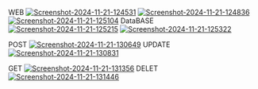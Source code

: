 WEB
<a href="https://ibb.co.com/cLhCMG4"><img src="https://i.ibb.co.com/q5YWXtT/Screenshot-2024-11-21-124531.png" alt="Screenshot-2024-11-21-124531" border="0" /></a>
<a href="https://ibb.co.com/3FQMzQn"><img src="https://i.ibb.co.com/SmGdrGz/Screenshot-2024-11-21-124836.png" alt="Screenshot-2024-11-21-124836" border="0" /></a>
<a href="https://ibb.co.com/sRHrHVx"><img src="https://i.ibb.co.com/54FVFRp/Screenshot-2024-11-21-125104.png" alt="Screenshot-2024-11-21-125104" border="0" /></a>
DataBASE
<a href="https://ibb.co.com/6bX739K"><img src="https://i.ibb.co.com/vmX67yN/Screenshot-2024-11-21-125215.png" alt="Screenshot-2024-11-21-125215" border="0" /></a>
<a href="https://ibb.co.com/02C5Sz7"><img src="https://i.ibb.co.com/NC9RPGv/Screenshot-2024-11-21-125322.png" alt="Screenshot-2024-11-21-125322" border="0" /></a>

POST
<a href="https://ibb.co.com/Tg7hz3R"><img src="https://i.ibb.co.com/QKTmswn/Screenshot-2024-11-21-130649.png" alt="Screenshot-2024-11-21-130649" border="0" /></a>
 UPDATE
 <a href="https://ibb.co.com/QDk9ZRg"><img src="https://i.ibb.co.com/8YbMJpC/Screenshot-2024-11-21-130831.png" alt="Screenshot-2024-11-21-130831" border="0" /></a>
 
 GET
 <a href="https://ibb.co.com/2ZV8KNq"><img src="https://i.ibb.co.com/WV8DKtn/Screenshot-2024-11-21-131356.png" alt="Screenshot-2024-11-21-131356" border="0" /></a>
 DELET
 <a href="https://ibb.co.com/hyWRywD"><img src="https://i.ibb.co.com/VtSWt52/Screenshot-2024-11-21-131446.png" alt="Screenshot-2024-11-21-131446" border="0" /></a>




